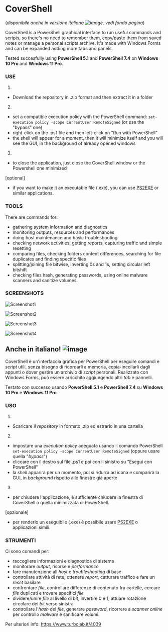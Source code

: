 # CoverShell
(*disponibile anche in versione italiana ![image](https://github.com/Zigul1/CoverShell/assets/157254375/019162ce-a988-4be8-9fbd-3c6dc37f9640), vedi fondo pagina*)

CoverShell is a PowerShell graphical interface to run useful commands and scripts, so there's no need to remember them, copy/paste them from saved notes or manage a personal scripts archive. It's made with Windows Forms and can be expanded adding more tabs and panels.

Tested succesfully using **PowerShell 5.1** and **PowerShell 7.4** on **Windows 10 Pro** and **Windows 11 Pro**.


### USE

1.
- Download the repository in .zip format and then extract it in a folder
2.
- set a compatible execution policy with the PowerShell command: `set-execution policy -scope CurrentUser RemoteSigned` (or use the "bypass" one)
- right-click on the .ps1 file and then left-click on "Run with PowerShell"
- the shell will appear for a moment, then it will minimize itself and you will see the GUI, in the background of already opened windows
3.
- to close the application, just close the CoverShell window or the Powershell one minimized

[optional]
- if you want to make it an executable file (.exe), you can use [PS2EXE](https://github.com/MScholtes/PS2EXE) or similar applications.



### TOOLS

There are commands for:
- gathering system information and diagnostics
- monitoring outputs, resources and performances
- doing host maintenance and basic troubleshooting
- checking network activities, getting reports, capturing traffic and simple resetting
- comparing files, checking folders content differences, searching for file duplicates and finding specific files
- splitting/joining file bitwise, inverting 0s and 1s, setting circular left bitshift
- checking files hash, generating passwords, using online malware scanners and sanitize volumes.



### SCREENSHOTS

![Screenshot1](https://github.com/Zigul1/CoverShell/assets/157254375/f23b3048-2bb4-4b2e-a392-a4d2d99a2ec4)

![Screenshot2](https://github.com/Zigul1/CoverShell/assets/157254375/f7e47b3f-b767-4c18-9107-9f514993f0a0)

![Screenshot3](https://github.com/Zigul1/CoverShell/assets/157254375/6e945749-c448-40d9-a87a-aeb245d8bc85)

![Screenshot4](https://github.com/Zigul1/CoverShell/assets/157254375/c37d6a48-cfd1-4876-9b0a-62846463e5c8)



## Anche in italiano! ![image](https://github.com/Zigul1/CoverShell/assets/157254375/66240214-9ee5-4829-8bee-1fd0fe72cc70)


CoverShell è un'interfaccia grafica per PowerShell per eseguire comandi e *script* utili, senza bisogno di ricordarli a memoria, copia-incollarli dagli appunti o dover gestire un archivio di *script* personali. Realizzato con Windows Forms, può essere arricchito aggiungendo altri *tab* e pannelli.

Testato con successo usando **PowerShell 5.1** e **PowerShell 7.4** su **Windows 10 Pro** e **Windows 11 Pro**.


### USO

1.
- Scaricare il *repository* in formato .zip ed estrarlo in una cartella
2.
- impostare una *execution policy* adeguata usando il comando PowerShell `set-execution policy -scope CurrentUser RemoteSigned` (oppure usare quella "*bypass*")
- cliccare con il destro sul file .ps1 e poi con il sinistro su "Esegui con PowerShell"
- la *shell* apparirà per un momento, poi si ridurrà ad icona e comparirà la GUI, in *background* rispetto alle finestre già aperte
3.
- per chiudere l'applicazione, è sufficiente chiudere la finestra di CoverShell o quella minimizzata di PowerShell.

[opzionale]
- per renderlo un eseguibile (.exe) è possibile usare [PS2EXE](https://github.com/MScholtes/PS2EXE) o applicazioni simili.


### STRUMENTI

Ci sono comandi per:
- raccogliere informazioni e diagnostica di sistema 
- monitorare *output*, risorse e *performance*
- fare manutenzione all'*host* e *troubleshooting* di base
- controllare attività di rete, ottenere *report*, catturare traffico e fare un *reset* basilare
- confrontare *file*, controllare differenze di contenuto fra cartelle, cercare *file* duplicati e trovare specifici *file*
- dividere/unire *file* al livello di *bit*, invertire 0 e 1, attuare rotazione circolare dei *bit* verso sinistra
- controllare l'*hash* dei *file*, generare *password*, ricorrere a *scanner online* per controllo *malware* e sanificare volumi.

Per ulteriori info: https://www.turbolab.it/4039
